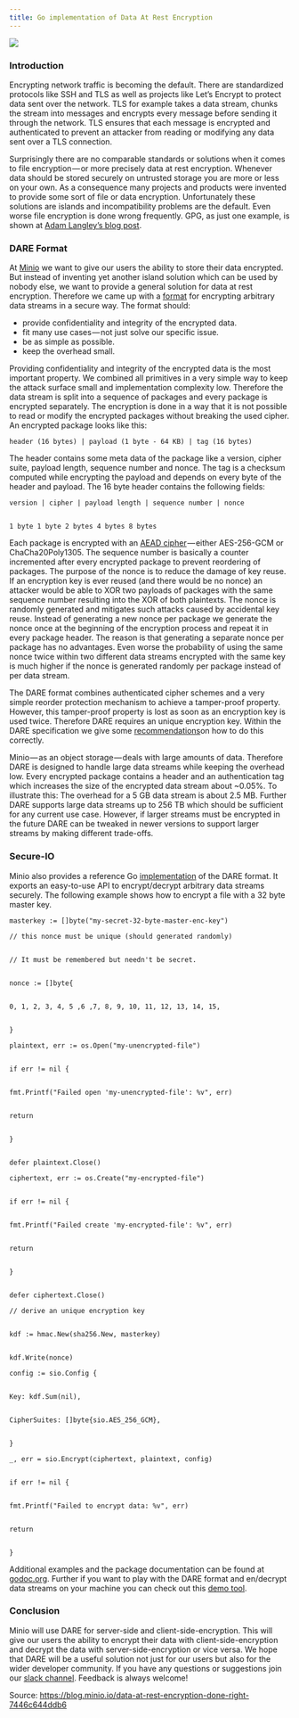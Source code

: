 ```yaml
---
title: Go implementation of Data At Rest Encryption
---
```


![](http://www.mckinsey.com/~/media/McKinsey/Business%20Functions/McKinsey%20Digital/Our%20Insights/How%20companies%20are%20using%20big%20data%20and%20analytics/How-companies-data-1536x1536-300_Standard.ashx?mw=605&car=211:119)
### Introduction

Encrypting network traffic is becoming the default. There are standardized protocols like SSH and TLS as well as projects like Let’s Encrypt to protect data sent over the network. TLS for example takes a data stream, chunks the stream into messages and encrypts every message before sending it through the network. TLS ensures that each message is encrypted and authenticated to prevent an attacker from reading or modifying any data sent over a TLS connection.

Surprisingly there are no comparable standards or solutions when it comes to file encryption — or more precisely data at rest encryption. Whenever data should be stored securely on untrusted storage you are more or less on your own. As a consequence many projects and products were invented to provide some sort of file or data encryption. Unfortunately these solutions are islands and incompatibility problems are the default. Even worse file encryption is done wrong frequently. GPG, as just one example, is shown at [Adam Langley’s blog post](https://www.imperialviolet.org/2014/06/27/streamingencryption.html).

### DARE Format

At [Minio](https://minio.io/) we want to give our users the ability to store their data encrypted. But instead of inventing yet another island solution which can be used by nobody else, we want to provide a general solution for data at rest encryption. Therefore we came up with a [format](https://github.com/minio/sio/blob/master/DARE.md) for encrypting arbitrary data streams in a secure way. The format should:

* provide confidentiality and integrity of the encrypted data.
* fit many use cases — not just solve our specific issue.
* be as simple as possible.
* keep the overhead small.

Providing confidentiality and integrity of the encrypted data is the most important property. We combined all primitives in a very simple way to keep the attack surface small and implementation complexity low. Therefore the data stream is split into a sequence of packages and every package is encrypted separately. The encryption is done in a way that it is not possible to read or modify the encrypted packages without breaking the used cipher. An encrypted package looks like this:

```
header (16 bytes) | payload (1 byte - 64 KB) | tag (16 bytes)
```

The header contains some meta data of the package like a version, cipher suite, payload length, sequence number and nonce. The tag is a checksum computed while encrypting the payload and depends on every byte of the header and payload. The 16 byte header contains the following fields:

```
version | cipher | payload length | sequence number | nonce


1 byte 1 byte 2 bytes 4 bytes 8 bytes
```

Each package is encrypted with an [AEAD cipher](https://en.wikipedia.org/wiki/Authenticated_encryption) — either AES-256-GCM or ChaCha20Poly1305. The sequence number is basically a counter incremented after every encrypted package to prevent reordering of packages. The purpose of the nonce is to reduce the damage of key reuse. If an encryption key is ever reused \(and there would be no nonce\) an attacker would be able to XOR two payloads of packages with the same sequence number resulting into the XOR of both plaintexts. The nonce is randomly generated and mitigates such attacks caused by accidental key reuse. Instead of generating a new nonce per package we generate the nonce once at the beginning of the encryption process and repeat it in every package header. The reason is that generating a separate nonce per package has no advantages. Even worse the probability of using the same nonce twice within two different data streams encrypted with the same key is much higher if the nonce is generated randomly per package instead of per data stream.

The DARE format combines authenticated cipher schemes and a very simple reorder protection mechanism to achieve a tamper-proof property. However, this tamper-proof property is lost as soon as an encryption key is used twice. Therefore DARE requires an unique encryption key. Within the DARE specification we give some [recommendations](https://github.com/minio/sio/blob/master/DARE.md#appendix-a---key-derivation-from-a-master-key)on how to do this correctly.

Minio — as an object storage — deals with large amounts of data. Therefore DARE is designed to handle large data streams while keeping the overhead low. Every encrypted package contains a header and an authentication tag which increases the size of the encrypted data stream about ~0.05%. To illustrate this: The overhead for a 5 GB data stream is about 2.5 MB. Further DARE supports large data streams up to 256 TB which should be sufficient for any current use case. However, if larger streams must be encrypted in the future DARE can be tweaked in newer versions to support larger streams by making different trade-offs.

### Secure-IO

Minio also provides a reference Go [implementation](https://github.com/minio/sio) of the DARE format. It exports an easy-to-use API to encrypt/decrypt arbitrary data streams securely. The following example shows how to encrypt a file with a 32 byte master key.

```
masterkey := []byte("my-secret-32-byte-master-enc-key")
```

```
// this nonce must be unique (should generated randomly)


// It must be remembered but needn't be secret.


nonce := []byte{


0, 1, 2, 3, 4, 5 ,6 ,7, 8, 9, 10, 11, 12, 13, 14, 15,


}
```

```
plaintext, err := os.Open("my-unencrypted-file")


if err != nil {


fmt.Printf("Failed open 'my-unencrypted-file': %v", err)


return


}


defer plaintext.Close()
```

```
ciphertext, err := os.Create("my-encrypted-file")


if err != nil {


fmt.Printf("Failed create 'my-encrypted-file': %v", err)


return


}


defer ciphertext.Close()
```

```
// derive an unique encryption key


kdf := hmac.New(sha256.New, masterkey)


kdf.Write(nonce)
```

```
config := sio.Config {


Key: kdf.Sum(nil),


CipherSuites: []byte{sio.AES_256_GCM},


}
```

```
_, err = sio.Encrypt(ciphertext, plaintext, config)


if err != nil {


fmt.Printf("Failed to encrypt data: %v", err)


return


}
```

Additional examples and the package documentation can be found at [godoc.org](https://godoc.org/github.com/minio/sio). Further if you want to play with the DARE format and en/decrypt data streams on your machine you can check out this [demo tool](https://github.com/aead/ee).

### Conclusion

Minio will use DARE for server-side and client-side-encryption. This will give our users the ability to encrypt their data with client-side-encryption and decrypt the data with server-side-encryption or vice versa. We hope that DARE will be a useful solution not just for our users but also for the wider developer community. If you have any questions or suggestions join our [slack channel](https://minio.slack.com/). Feedback is always welcome!

Source: https://blog.minio.io/data-at-rest-encryption-done-right-7446c644ddb6

